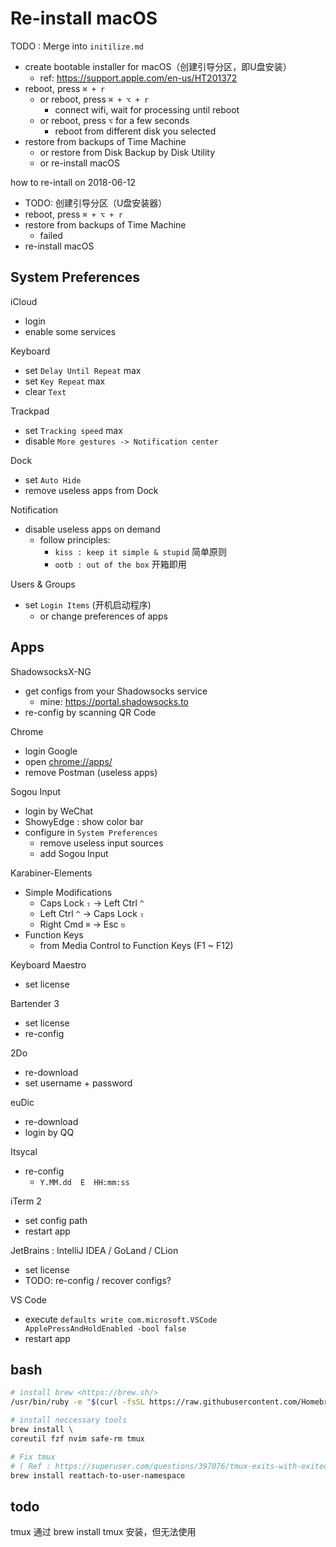 # Re-install macOS

TODO : Merge into `initilize.md`

- create bootable installer for macOS（创建引导分区，即U盘安装）
    - ref: <https://support.apple.com/en-us/HT201372>
- reboot, press `⌘ + r`
    - or reboot, press `⌘ + ⌥ + r`
        - connect wifi, wait for processing until reboot
    - or reboot, press `⌥` for a few seconds
        - reboot from different disk you selected
- restore from backups of Time Machine
    - or restore from Disk Backup by Disk Utility
    - or re-install macOS

how to re-intall on 2018-06-12

- TODO: 创建引导分区（U盘安装器）
- reboot, press `⌘ + ⌥ + r`
- restore from backups of Time Machine
    - failed
- re-install macOS

## System Preferences

iCloud

- login
- enable some services

Keyboard

- set `Delay Until Repeat` max
- set `Key Repeat` max
- clear `Text`

Trackpad

- set `Tracking speed` max
- disable `More gestures -> Notification center`

Dock

- set `Auto Hide`
- remove useless apps from Dock

Notification

- disable useless apps on demand
    - follow principles:
        - `kiss : keep it simple & stupid` 简单原则
        - `ootb : out of the box` 开箱即用

Users & Groups

- set `Login Items` (开机启动程序)
    - or change preferences of apps

## Apps

ShadowsocksX-NG

- get configs from your Shadowsocks service
    - mine: <https://portal.shadowsocks.to>
- re-config by scanning QR Code

Chrome

- login Google
- open <chrome://apps/>
- remove Postman (useless apps)

Sogou Input

- login by WeChat
- ShowyEdge : show color bar
- configure in `System Preferences`
    - remove useless input sources
    - add Sogou Input

Karabiner-Elements

- Simple Modifications
    - Caps Lock `⇪` -> Left Ctrl `^`
    - Left Ctrl `^` -> Caps Lock `⇪`
    - Right Cmd `⌘` -> Esc `⎋`
- Function Keys
    - from Media Control to Function Keys (F1 ~ F12)

Keyboard Maestro

- set license

Bartender 3

- set license
- re-config

2Do

- re-download
- set username + password

euDic

- re-download
- login by QQ

Itsycal

- re-config
    - ` Y.MM.dd  E  HH:mm:ss `

iTerm 2

- set config path
- restart app

JetBrains : IntelliJ IDEA / GoLand / CLion

- set license
- TODO: re-config / recover configs?

<!-- Outlook -->

<!-- - login Microsoft Account -->
<!-- - add Email -->
<!--     - Sina: <http://it.sina.com.cn/?page_id=1342> -->

VS Code

- execute `defaults write com.microsoft.VSCode ApplePressAndHoldEnabled -bool false`
- restart app

## bash

```bash
# install brew <https://brew.sh/>
/usr/bin/ruby -e "$(curl -fsSL https://raw.githubusercontent.com/Homebrew/install/master/install)"

# install neccessary tools
brew install \
coreutil fzf nvim safe-rm tmux
```

```bash
# Fix tmux
# ( Ref : https://superuser.com/questions/397076/tmux-exits-with-exited-on-mac-os-x )
brew install reattach-to-user-namespace
```

## todo

tmux 通过 brew install tmux 安装，但无法使用
